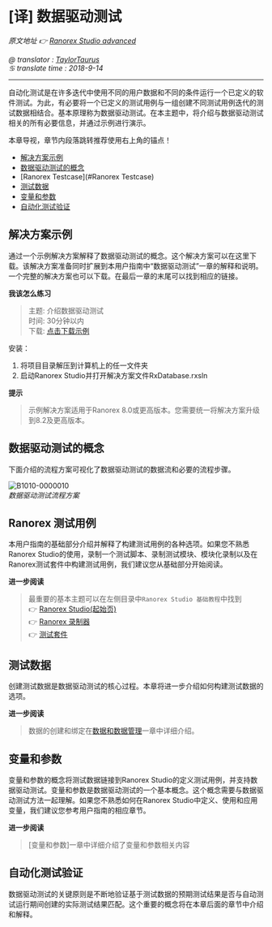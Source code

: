 # [译] 数据驱动测试

*原文地址 👉 [Ranorex Studio advanced][0]*

*@ translator : [TaylorTaurus](https://github.com/taylortaurus)*  
*♋ translate time : 2018-9-14*   
 
---

自动化测试是在许多迭代中使用不同的用户数据和不同的条件运行一个已定义的软件测试。为此，有必要将一个已定义的测试用例与一组创建不同测试用例迭代的测试数据相结合。基本原理称为数据驱动测试。在本主题中，将介绍与数据驱动测试相关的所有必要信息，并通过示例进行演示。

本章导视，章节内段落跳转推荐使用右上角的锚点！

- [解决方案示例](#解决方案示例)
- [数据驱动测试的概念](#数据驱动测试的概念)
- [Ranorex Testcase](#Ranorex Testcase)  
- [测试数据](#测试数据)  
- [变量和参数](#变量和参数)  
- [自动化测试验证](#自动化测试验证)  

## 解决方案示例 

通过一个示例解决方案解释了数据驱动测试的概念。这个解决方案可以在这里下载。该解决方案准备同时扩展到本用户指南中“数据驱动测试”一章的解释和说明。
一个完整的解决方案也可以下载。在最后一章的末尾可以找到相应的链接。

**我该怎么练习**  
> 主题: 介绍数据驱动测试  
> 时间: 30分钟以内  
> 下载: [点击下载示例][1]  

安装：

1. 将项目目录解压到计算机上的任一文件夹
2. 启动Ranorex Studio并打开解决方案文件RxDatabase.rxsln

**提示**
> 示例解决方案适用于Ranorex 8.0或更高版本。您需要统一将解决方案升级到8.2及更高版本。

## 数据驱动测试的概念

下面介绍的流程方案可视化了数据驱动测试的数据流和必要的流程步骤。

![B1010-0000010](https://gitee.com/taylortaurus/RX_UserGuide_GitBook_Picbed/raw/master/Data-drivenTesting/B1010-0000010.png)  
*数据驱动测试流程方案*  


## Ranorex 测试用例

本用户指南的基础部分介绍并解释了构建测试用例的各种选项。如果您不熟悉Ranorex Studio的使用，录制一个测试脚本、录制测试模块、模块化录制以及在Ranorex测试套件中构建测试用例，我们建议您从基础部分开始阅读。

**进一步阅读**  
> 最重要的基本主题可以在左侧目录中`Ranorex Studio 基础教程`中找到  
> 👉 [Ranorex Studio(起始页)][2]  
> 👉 [Ranorex 录制器][3]  
> 👉 [测试套件][4]  


## 测试数据

创建测试数据是数据驱动测试的核心过程。本章将进一步介绍如何构建测试数据的选项。

**进一步阅读**  
> 数据的创建和绑定在[数据和数据管理][5]一章中详细介绍。

## 变量和参数  

变量和参数的概念将测试数据链接到Ranorex Studio的定义测试用例，并支持数据驱动测试。变量和参数是数据驱动测试的一个基本概念。这个概念需要与数据驱动测试方法一起理解。如果您不熟悉如何在Ranorex Studio中定义、使用和应用变量，我们建议您参考用户指南的相应章节。  


**进一步阅读**  
> [变量和参数]一章中详细介绍了变量和参数相关内容

## 自动化测试验证

数据驱动测试的关键原则是不断地验证基于测试数据的预期测试结果是否与自动测试运行期间创建的实际测试结果匹配。这个重要的概念将在本章后面的章节中介绍和解释。


[0]: https://www.ranorex.com/help/latest/ranorex-studio-advanced/data-driven-testing/introduction/
[1]: https://www.ranorex.com/rx-media/rx-user-guide/v8.2/download/RxSampleDataDrivenTesting.zip
[2]: ..\\..\\..\\Ranorex_Studio_fundamentals/Ranorex_Studio/[译]RanorexStudio起始页.html
[3]: ..\\..\\..\\Ranorex_Studio_fundamentals/Ranorex_Recorder/index.html
[4]: ..\\..\\..\\Ranorex_Studio_fundamentals/Test_suite/index.html
[5]: .\[译]数据和数据的管理.html
